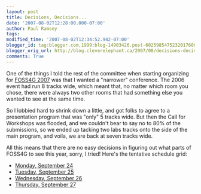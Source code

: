 ```yaml
---
layout: post
title: Decisions, Decisions...
date: '2007-08-02T12:28:00.000-07:00'
author: Paul Ramsey
tags: 
modified_time: '2007-08-02T12:34:52.942-07:00'
blogger_id: tag:blogger.com,1999:blog-14903426.post-6025985475232017600
blogger_orig_url: http://blog.cleverelephant.ca/2007/08/decisions-decisions.html
comments: True
---
```


One of the things I told the rest of the committee when starting organizing for [FOSS4G 2007](http://2007.foss4g.org) was that I wanted a "narrower" conference.  The 2006 event had run 8 tracks wide, which meant that, no matter which room you chose, there were always two other rooms that had something else you wanted to see at the same time.

So I lobbied hard to shrink down a little, and got folks to agree to a presentation program that was "only" 5 tracks wide.  But then the Call for Workshops was flooded, and we couldn't bear to say no to 80% of the submissions, so we ended up tacking two labs tracks onto the side of the main program, and voila, we are back at seven tracks wide.

All this means that there are no easy decisions in figuring out what parts of FOSS4G to see this year, sorry, I tried!  Here's the tentative schedule grid:

* [Monday, September 24](http://2007.foss4g.org/program_overview/monday/)
* [Tuesday, September 25](http://2007.foss4g.org/program_overview/tuesday/)
* [Wednesday, September 26](http://2007.foss4g.org/program_overview/wednesday/)
* [Thursday, September 27](http://2007.foss4g.org/program_overview/thursday/)

